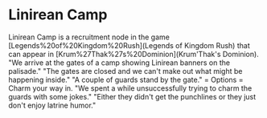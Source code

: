 # Linirean Camp

Linirean Camp is a recruitment node in the game [Legends%20of%20Kingdom%20Rush](Legends of Kingdom Rush) that can appear in [Krum%27Thak%27s%20Dominion](Krum'Thak's Dominion).
"We arrive at the gates of a camp showing Linirean banners on the palisade."
"The gates are closed and we can't make out what might be happening inside."
"A couple of guards stand by the gate."
= Options =
Charm your way in.
"We spent a while unsuccessfully trying to charm the guards with some jokes."
"Either they didn't get the punchlines or they just don't enjoy latrine humor."